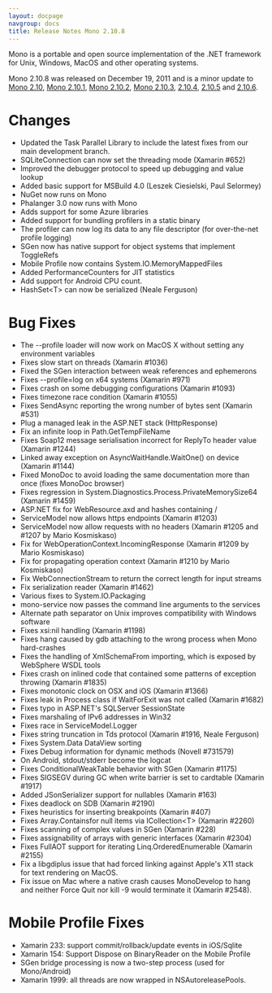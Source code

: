 ```yaml
---
layout: docpage
navgroup: docs
title: Release Notes Mono 2.10.8
---
```


Mono is a portable and open source implementation of the .NET framework for Unix, Windows, MacOS and other operating systems.

Mono 2.10.8 was released on December 19, 2011 and is a minor update to [Mono 2.10]({{site.github.url}}/old_site/Release_Notes_Mono_2.10 "Release Notes Mono 2.10"), [Mono 2.10.1]({{site.github.url}}/old_site/Release_Notes_Mono_2.10.1 "Release Notes Mono 2.10.1"), [Mono 2.10.2]({{site.github.url}}/old_site/Release_Notes_Mono_2.10.2 "Release Notes Mono 2.10.2"), [Mono 2.10.3]({{site.github.url}}/old_site/Release_Notes_Mono_2.10.3 "Release Notes Mono 2.10.3"), [2.10.4]({{site.github.url}}/old_site/Release_Notes_Mono_2.10.4 "Release Notes Mono 2.10.4"), [2.10.5]({{site.github.url}}/old_site/Release_Notes_Mono_2.10.5 "Release Notes Mono 2.10.5") and [2.10.6]({{site.github.url}}/old_site/Release_Notes_Mono_2.10.6 "Release Notes Mono 2.10.6").

Changes
=======

-   Updated the Task Parallel Library to include the latest fixes from our main development branch.
-   SQLiteConnection can now set the threading mode (Xamarin \#652)
-   Improved the debugger protocol to speed up debugging and value lookup
-   Added basic support for MSBuild 4.0 (Leszek Ciesielski, Paul Selormey)
-   NuGet now runs on Mono
-   Phalanger 3.0 now runs with Mono
-   Adds support for some Azure libraries
-   Added support for bundling profilers in a static binary
-   The profiler can now log its data to any file descriptor (for over-the-net profile logging)
-   SGen now has native support for object systems that implement ToggleRefs
-   Mobile Profile now contains System.IO.MemoryMappedFiles
-   Added PerformanceCounters for JIT statistics
-   Add support for Android CPU count.
-   HashSet\<T\> can now be serialized (Neale Ferguson)

Bug Fixes
=========

-   The --profile loader will now work on MacOS X without setting any environment variables
-   Fixes slow start on threads (Xamarin \#1036)
-   Fixed the SGen interaction between weak references and ephemerons
-   Fixes --profile=log on x64 systems (Xamarin \#971)
-   Fixes crash on some debugging configurations (Xamarin \#1093)
-   Fixes timezone race condition (Xamarin \#1055)
-   Fixes SendAsync reporting the wrong number of bytes sent (Xamarin \#531)
-   Plug a managed leak in the ASP.NET stack (HttpResponse)
-   Fix an infinite loop in Path.GetTempFileName
-   Fixes Soap12 message serialisation incorrect for ReplyTo header value (Xamarin \#1244)
-   Linked away exception on AsyncWaitHandle.WaitOne() on device (Xamarin \#1144)
-   Fixed MonoDoc to avoid loading the same documentation more than once (fixes MonoDoc browser)
-   Fixes regression in System.Diagnostics.Process.PrivateMemorySize64 (Xamarin \#1459)
-   ASP.NET fix for WebResource.axd and hashes containing /
-   ServiceModel now allows https endpoints (Xamarin \#1203)
-   ServiceModel now allow requests with no headers (Xamarin \#1205 and \#1207 by Mario Kosmiskaso)
-   Fix for WebOperationContext.IncomingResponse (Xamarin \#1209 by Mario Kosmiskaso)
-   Fix for propagating operation context (Xamarin \#1210 by Mario Kosmiskaso)
-   Fix WebConnectionStream to return the correct length for input streams
-   Fix serialization reader (Xamarin \#1462)
-   Various fixes to System.IO.Packaging
-   mono-service now passes the command line arguments to the services
-   Alternate path separator on Unix improves compatibility with Windows software
-   Fixes xsi:nil handling (Xamarin \#1198)
-   Fixes hang caused by gdb attaching to the wrong process when Mono hard-crashes
-   Fixes the handling of XmlSchemaFrom importing, which is exposed by WebSphere WSDL tools
-   Fixes crash on inlined code that contained some patterns of exception throwing (Xamarin \#1835)
-   Fixes monotonic clock on OSX and iOS (Xamarin \#1366)
-   Fixes leak in Process class if WaitForExit was not called (Xamarin \#1682)
-   Fixes typo in ASP.NET's SQLServer SessionState
-   Fixes marshaling of IPv6 addresses in Win32
-   Fixes race in ServiceModel.Logger
-   Fixes string truncation in Tds protocol (Xamarin \#1916, Neale Ferguson)
-   Fixes System.Data DataView sorting
-   Fixes Debug information for dynamic methods (Novell \#731579)
-   On Android, stdout/stderr become the logcat
-   Fixes ConditionalWeakTable behavior with SGen (Xamarin \#1175)
-   Fixes SIGSEGV during GC when write barrier is set to cardtable (Xamarin \#1917)
-   Added JSonSerializer support for nullables (Xamarin \#163)
-   Fixes deadlock on SDB (Xamarin \#2190)
-   Fixes heuristics for inserting breakpoints (Xamarin \#407)
-   Fixes Array.Containsfor null items via ICollection\<T\> (Xamarin \#2260)
-   Fixes scanning of complex values in SGen (Xamarin \#228)
-   Fixes assignability of arrays with generic interfaces (Xamarin \#2304)
-   Fixes FullAOT support for iterating Linq.OrderedEnumerable (Xamarin \#2155)
-   Fix a libgdiplus issue that had forced linking against Apple's X11 stack for text rendering on MacOS.
-   Fix issue on Mac where a native crash causes MonoDevelop to hang and neither Force Quit nor kill -9 would terminate it (Xamarin \#2548).

Mobile Profile Fixes
====================

-   Xamarin 233: support commit/rollback/update events in iOS/Sqlite
-   Xamarin 154: Support Dispose on BinaryReader on the Mobile Profile
-   SGen bridge processing is now a two-step process (used for Mono/Android)
-   Xamarin 1999: all threads are now wrapped in NSAutoreleasePools.


